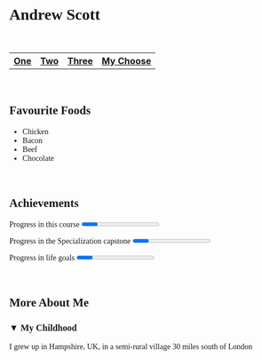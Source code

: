 <!DOCTYPE html>
<html lang="en">
<head>
<title>another webpage</title>
<meta charset="UTF-8">
</meta>
</head>
<body style="width: 100%" style="width: 1024px">
<h1 style="font-family: Times New Roman">Andrew Scott</h1>
<br>
<table>
  <tr>
   <th><u>One</u></th>
   <th><u>Two</u></th>
   <th><u>Three</u></th>
   <th><u>My Choose</u></th>
  </tr>
</table>
<br>
<h2 style="font-family: Times New Roman">Favourite Foods</h2>
<ul style="font-family: Times New Roman">
 <li>Chicken</li>
 <li>Bacon</li>
 <li>Beef</li>
<li>Chocolate</li>
</ul>
<br>
<h2 style="font-family: Times New Roman">Achievements</h2>
<p style="font-family: Times New Roman">Progress in this course <progress> value="1" max="1"</progress></p>
<p style="font-family: Times New Roman">Progress in the Specialization capstone <progress> value=".2" max="1"</progress></p>
<p style="font-family: Times New Roman">Progress in life goals <progress> value=".4" max="1"</progress></p>
<br>
<h2 style="font-family: Times New Roman">More About Me</h2>
<h3 style="font-family: Times New Roman">&#x25bc; My Childhood</h3>
<p style="font-family: Times New Roman">I grew up in Hampshire, UK, in a semi-rural village 30 miles south of London </p>
<br>



